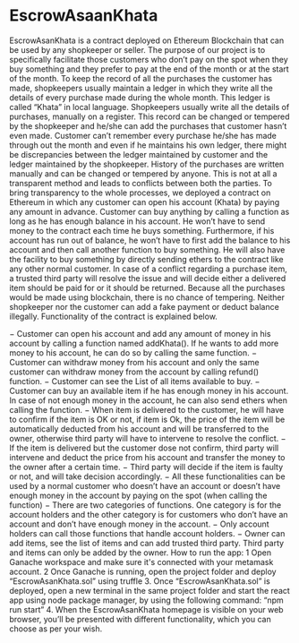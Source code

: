 # EscrowAsaanKhata
EscrowAsanKhata is a contract deployed on Ethereum Blockchain that can be used by any shopkeeper or seller. The purpose of our project is to specifically facilitate those customers who don’t pay on the spot when they buy something and they prefer to pay at the end of the month or at the start of the month. To keep the record of all the purchases the customer has made, shopkeepers usually maintain a ledger in which they write all the details of every purchase made during the whole month. This ledger is called “Khata” in local language. Shopkeepers usually write all the details of purchases, manually on a register. This record can be changed or tempered by the shopkeeper and he/she can add the purchases that customer hasn’t even made.
Customer can’t remember every purchase he/she has made through out the month and even if he maintains his own ledger, there might be discrepancies between the ledger maintained by customer and the ledger maintained by the shopkeeper. History of the purchases are written manually and can be changed or tempered by anyone. This is not at all a transparent method and leads to conflicts between both the parties.
To bring transparency to the whole processes, we deployed a contract on Ethereum in which any customer can open his account (Khata) by paying any amount in advance. Customer can buy anything by calling a function as long as he has enough balance in his account. He won’t have to send money to the contract each time he buys something. Furthermore, if his account has run out of balance, he won’t have to first add the balance to his account and then call another function to buy something. He will also have the facility to buy something by directly sending ethers to the contract like any other normal customer.
In case of a conflict regarding a purchase item, a trusted third party will resolve the issue and will decide either a delivered item should be paid for or it should be returned. Because all the purchases would be made using blockchain, there is no chance of tempering. Neither shopkeeper nor the customer can add a fake payment or deduct balance illegally.
Functionality of the contract is explained below.

− Customer can open his account and add any amount of money in his account by calling a function named addKhata(). If he wants to add more money to his account, he can do so by calling the same function.
− Customer can withdraw money from his account and only the same customer can withdraw money from the account by calling refund() function.
− Customer can see the List of all items available to buy.
− Customer can buy an available item if he has enough money in his account. In case of not enough money in the account, he can also send ethers when calling the function.
− When item is delivered to the customer, he will have to confirm if the item is OK or not, if item is Ok, the price of the item will be automatically deducted from his account and will be transferred to the owner, otherwise third party will have to intervene to resolve the conflict.
− If the item is delivered but the customer dose not confirm, third party will intervene and deduct the price from his account and transfer the money to the owner after a certain time.
− Third party will decide if the item is faulty or not, and will take decision accordingly.
− All these functionalities can be used by a normal customer who doesn’t have an account or doesn’t have enough money in the account by paying on the spot (when calling the function)
− There are two categories of functions. One category is for the account holders and the other category is for customers who don’t have an account and don’t have enough money in the account.
− Only account holders can call those functions that handle account holders.
− Owner can add items, see the list of items and can add trusted third party. Third party and items can only be added by the owner.
How to run the app:
1 Open Ganache workspace and make sure it's connected with your metamask account.
2 Once Ganache is running, open the project folder and deploy “EscrowAsanKhata.sol” using truffle
3. Once “EscrowAsanKhata.sol” is deployed, open a new terminal in the same project folder and start the react app using node package manager, by using the following command: “npm run start”
4. When the EscrowAsanKhata homepage is visible on your web browser, you’ll be presented with different functionality, which you can choose as per your wish.
